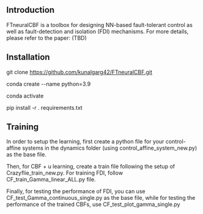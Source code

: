 ## Introduction

FTneuralCBF is a toolbox for designing NN-based fault-tolerant control as well as fault-detection and isolation (FDI) mechanisms. For more details, please refer to the paper: (TBD)

## Installation

git clone https://github.com/kunalgarg42/FTneuralCBF.git

conda create --name <CONDA ENV NAME> python=3.9

conda activate <CONDA ENV NAME>

pip install -r . requirements.txt

## Training

In order to setup the learning, first create a python file for your control-affine systems in the dynamics folder (using control_affine_system_new.py) as the base file.

Then, for CBF + u learning, create a train file following the setup of Crazyflie_train_new.py. For training FDI, follow CF_train_Gamma_linear_ALL.py file. 

Finally, for testing the performance of FDI, you can use CF_test_Gamma_continuous_single.py as the base file, while for testing the performance of the trained CBFs, use CF_test_plot_gamma_single.py

